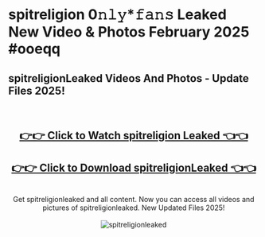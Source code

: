 # spitreligion 0𝚗𝚕𝚢*𝚏𝚊𝚗𝚜 Leaked New Video & Photos February 2025 #ooeqq

<h2>spitreligionLeaked Videos And Photos - Update Files 2025!</h2>
<br>
<div align="center">
<h2><a href="https://mediaupload.pro?title=spitreligion&ref=11F" rel="nofollow">👉👉 Click to Watch spitreligion Leaked 👈👈</a></h2>
<h2><a href="https://mediaupload.pro?title=spitreligion&ref=11F" rel="nofollow">👉👉 Click to Download spitreligionLeaked 👈👈</a></h2>
<br>
Get spitreligionleaked and all content. Now you can access all videos and pictures of spitreligionleaked. New Updated Files 2025!
<br>
<br>
<a href="https://mediaupload.pro?title=spitreligion&ref=11F" rel="nofollow" data-target="animated-image.originalLink"><img src="https://i.ibb.co/Gkj2r4b/banner.png" alt="spitreligionleaked" style="max-width: 100%; display: inline-block;" data-target="animated-image.originalImage"></a>
</div>
<br>


